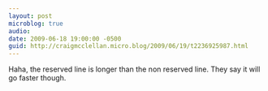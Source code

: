 ```yaml
---
layout: post
microblog: true
audio: 
date: 2009-06-18 19:00:00 -0500
guid: http://craigmcclellan.micro.blog/2009/06/19/t2236925987.html
---
```

Haha, the reserved line is longer than the non reserved line. They say it will go faster though.
